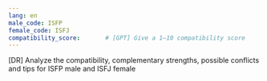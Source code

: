 ```yaml
---
lang: en
male_code: ISFP
female_code: ISFJ
compatibility_score:       # [GPT] Give a 1–10 compatibility score
---
```


[DR] Analyze the compatibility, complementary strengths, possible conflicts and tips for ISFP male and ISFJ female

